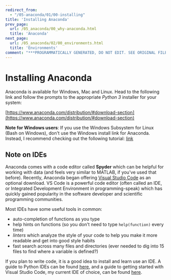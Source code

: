 ```yaml
---
redirect_from:
  - "/05-anaconda/01/00-installing"
title: 'Installing Anaconda'
prev_page:
  url: /05_anaconda/00_why-anaconda.html
  title: 'Anaconda'
next_page:
  url: /05_anaconda/02/00_environments.html
  title: 'Environments'
comment: "***PROGRAMMATICALLY GENERATED, DO NOT EDIT. SEE ORIGINAL FILES IN /content***"
---
```

# Installing Anaconda

Anaconda is available for Windows, Mac and Linux. Head to the following link and follow the prompts to the appropriate *Python 3* installer for your system:

[https://www.anaconda.com/distribution/#download-section](https://www.anaconda.com/distribution/#download-section)

**Note for Windows users**: If you use the Windows Subsystem for Linux (Bash on Windows), don't use the Windows install link for Anaconda. Instead, I recommend checking out the following tutorial: [link](https://gist.github.com/kauffmanes/5e74916617f9993bc3479f401dfec7da)

## Note on IDEs

Anaconda comes with a code editor called **Spyder** which can be helpful for working with data (and feels very similar to MATLAB, if you've used that before). Recently, Anaconda began offering [Visual Studio Code](https://code.visualstudio.com/) as an optional download. VS Code is a powerful code editor (often called an IDE, or Integrated Development Environment in programming-speak) which has quickly gained popularity in the software developer and scientific programming communities.

Most IDEs have some useful tools in common:

- auto-completion of functions as you type
- help hints on functions (so you don't need to type `help(function)` every time)
- *linters* which analyze the style of your code to help you make it more readable and get into good style habits
- fast search across many files and directories (ever needed to dig into 15 files to find where a variable is defined?)

If you plan to write code, it is a good idea to install and learn use an IDE. A guide to Python IDEs can be found [here](https://realpython.com/python-ides-code-editors-guide/), and a guide to getting started with Visual Studio Code, my current IDE of choice, can be found [here](https://realpython.com/python-development-visual-studio-code/).

